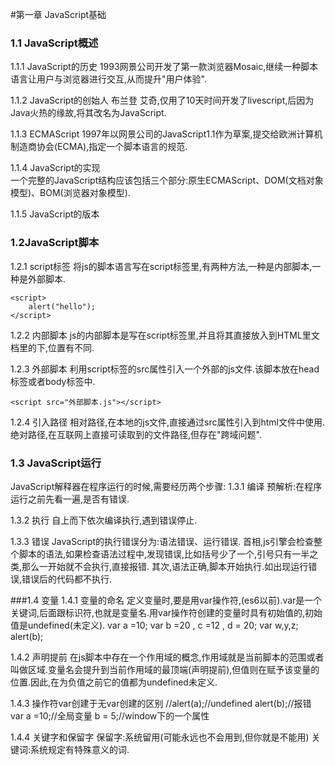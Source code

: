 #第一章 JavaScript基础

### 1.1 JavaScript概述

1.1.1 JavaScript的历史
1993网景公司开发了第一款浏览器Mosaic,继续一种脚本语言让用户与浏览器进行交互,从而提升"用户体验".

1.1.2 JavaScript的创始人
布兰登 艾奇,仅用了10天时间开发了livescript,后因为Java火热的缘故,将其改名为JavaScript.

1.1.3 ECMAScript
1997年以网景公司的JavaScript1.1作为草案,提交给欧洲计算机制造商协会(ECMA),指定一个脚本语言的规范.

1.1.4 JavaScript的实现  
一个完整的JavaScript结构应该包括三个部分:原生ECMAScript、DOM(文档对象模型)、BOM(浏览器对象模型).

1.1.5 JavaScript的版本

### 1.2JavaScript脚本
1.2.1 script标签
将js的脚本语言写在script标签里,有两种方法,一种是内部脚本,一种是外部脚本.

    <script>
        alert("hello");
    </script>

1.2.2 内部脚本
js的内部脚本是写在script标签里,并且将其直接放入到HTML里文档里的<!DOCTYPE html>下,位置有不同.

1.2.3 外部脚本
利用script标签的src属性引入一个外部的js文件.该脚本放在head标签或者body标签中.

    <script src="外部脚本.js"></script>
1.2.4 引入路径
相对路径,在本地的js文件,直接通过src属性引入到html文件中使用.
绝对路径,在互联网上直接可读取到的文件路径,但存在"跨域问题".

### 1.3 JavaScript运行
JavaScript解释器在程序运行的时候,需要经历两个步骤:
1.3.1 编译
预解析:在程序运行之前先看一遍,是否有错误.

1.3.2 执行
自上而下依次编译执行,遇到错误停止.

1.3.3 错误
JavaScript的执行错误分为:语法错误、运行错误.
首相,js引擎会检查整个脚本的语法,如果检查语法过程中,发现错误,比如括号少了一个,引号只有一半之类,那么一开始就不会执行,直接报错.
其次,语法正确,脚本开始执行.如出现运行错误,错误后的代码都不执行.

###1.4 变量
1.4.1 变量的命名
定义变量时,要是用var操作符,(es6以前).var是一个关键词,后面跟标识符,也就是变量名.用var操作符创建的变量时具有初始值的,初始值是undefined(未定义).
        var a =10;
        var b =20 , c =12 , d = 20;
        var w,y,z;
        alert(b);

1.4.2 声明提前
在js脚本中存在一个作用域的概念,作用域就是当前脚本的范围或者叫做区域.变量名会提升到当前作用域的最顶端(声明提前),但值则在赋予该变量的位置.因此,在为负值之前它的值都为undefined未定义.

1.4.3 操作符var创建于无var创建的区别
        //alert(a);//undefined
        alert(b);//报错
        var a =10;//全局变量
        b = 5;//window下的一个属性

1.4.4 关键字和保留字
保留字:系统留用(可能永远也不会用到,但你就是不能用)
关键词:系统规定有特殊意义的词.